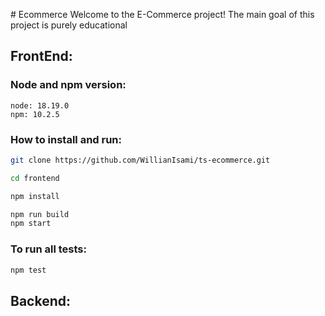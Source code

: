 \# Ecommerce
Welcome to the E-Commerce project! The main goal of this project is purely educational    

## FrontEnd:
### Node and npm version:
    node: 18.19.0
    npm: 10.2.5

### How to install and run:
```bash
git clone https://github.com/WillianIsami/ts-ecommerce.git

cd frontend

npm install

npm run build
npm start
```

### To run all tests:
```bash
npm test
```

## Backend:
